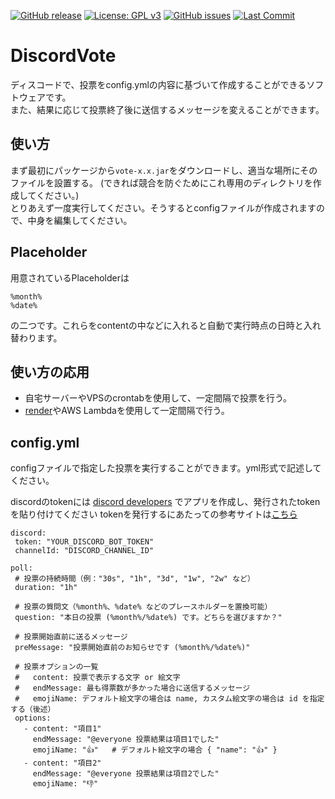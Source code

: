 [![GitHub release](https://img.shields.io/github/v/release/noasaba/ResourceGenerator?include_prereleases)](https://github.com/nanosize/DiscordVote/releases)
[![License: GPL v3](https://img.shields.io/badge/License-GPLv3-blue.svg)](https://www.gnu.org/licenses/gpl-3.0)
[![GitHub issues](https://img.shields.io/github/issues/nanosize/DiscordVote)](https://github.com/nanosize/DiscordVote/issues)
[![Last Commit](https://img.shields.io/github/last-commit/nanosize/DiscordVote)](https://github.com/nanosize/DiscordVote/commits)

# DiscordVote
ディスコードで、投票をconfig.ymlの内容に基づいて作成することができるソフトウェアです。<br>
また、結果に応じて投票終了後に送信するメッセージを変えることができます。

## 使い方
まず最初にパッケージから`vote-x.x.jar`をダウンロードし、適当な場所にそのファイルを設置する。
(できれば競合を防ぐためにこれ専用のディレクトリを作成してください。)<br>
とりあえず一度実行してください。そうするとconfigファイルが作成されますので、中身を編集してください。

## Placeholder
用意されているPlaceholderは
```
%month%
%date%
```
の二つです。これらをcontentの中などに入れると自動で実行時点の日時と入れ替わります。
## 使い方の応用
- 自宅サーバーやVPSのcrontabを使用して、一定間隔で投票を行う。
- [render](https://render.com/)やAWS Lambdaを使用して一定間隔で行う。

## config.yml
configファイルで指定した投票を実行することができます。yml形式で記述してください。

discordのtokenには
[discord developers](https://discord.com/developers/applications)
でアプリを作成し、発行されたtokenを貼り付けてください
tokenを発行するにあたっての参考サイトは[こちら](https://qiita.com/23tas9/items/8141aa674f1f7d71f529)
 ```
discord:
  token: "YOUR_DISCORD_BOT_TOKEN"
  channelId: "DISCORD_CHANNEL_ID"

poll:
  # 投票の持続時間（例："30s", "1h", "3d", "1w", "2w" など）
  duration: "1h"

  # 投票の質問文（%month%、%date% などのプレースホルダーを置換可能）
  question: "本日の投票 (%month%/%date%) です。どちらを選びますか？"

  # 投票開始直前に送るメッセージ
  preMessage: "投票開始直前のお知らせです (%month%/%date%)"

  # 投票オプションの一覧
  #   content: 投票で表示する文字 or 絵文字
  #   endMessage: 最も得票数が多かった場合に送信するメッセージ
  #   emojiName: デフォルト絵文字の場合は name, カスタム絵文字の場合は id を指定する（後述）
  options:
    - content: "項目1"
      endMessage: "@everyone 投票結果は項目1でした"
      emojiName: "👍"   # デフォルト絵文字の場合 { "name": "👍" }
    - content: "項目2"
      endMessage: "@everyone 投票結果は項目2でした"
      emojiName: "👎"
```

